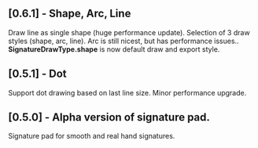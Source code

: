 ## [0.6.1] - Shape, Arc, Line
Draw line as single shape (huge performance update).
Selection of 3 draw styles (shape, arc, line). Arc is still nicest, but has performance issues..
**SignatureDrawType.shape** is now default draw and export style.
## [0.5.1] - Dot
Support dot drawing based on last line size.
Minor performance upgrade.
## [0.5.0] - Alpha version of signature pad.

Signature pad for smooth and real hand signatures.
